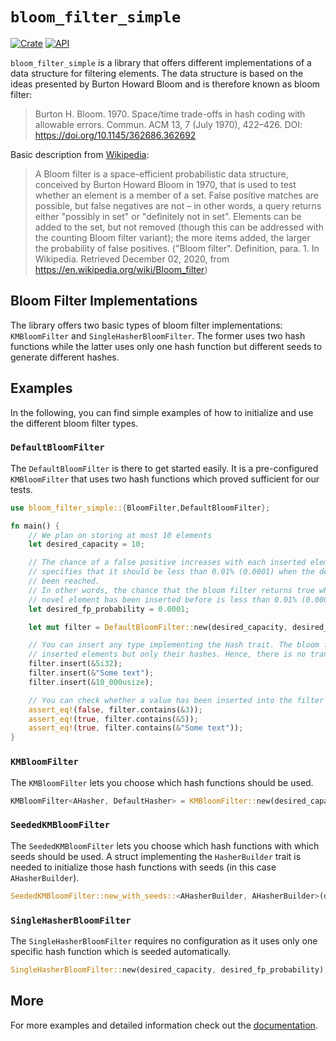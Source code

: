 # `bloom_filter_simple`

[![Crate](https://img.shields.io/crates/v/bloom_filter_simple.svg)](https://crates.io/crates/bloom_filter_simple)
[![API](https://docs.rs/bloom_filter_simple/badge.svg)](https://docs.rs/bloom_filter_simple)

`bloom_filter_simple` is a library that offers different implementations of a data
structure for filtering elements. The data structure is based on the ideas presented by Burton
Howard Bloom and is therefore known as bloom filter:
> Burton H. Bloom. 1970. Space/time trade-offs in hash coding with allowable errors. Commun.
ACM 13, 7 (July 1970), 422–426. DOI: https://doi.org/10.1145/362686.362692

Basic description from [Wikipedia](https://en.wikipedia.org/wiki/Bloom_filter):

> A Bloom filter is a space-efficient probabilistic data structure, conceived by Burton Howard
Bloom in 1970, that is used to test whether an element is a member of a set. False positive
matches are possible, but false negatives are not – in other words, a query returns either
"possibly in set" or "definitely not in set". Elements can be added to the set, but not removed
(though this can be addressed with the counting Bloom filter variant); the more items added, the
larger the probability of false positives. ("Bloom filter". Definition, para. 1. In Wikipedia.
Retrieved December 02, 2020, from https://en.wikipedia.org/wiki/Bloom_filter)

## Bloom Filter Implementations

The library offers two basic types of bloom filter implementations: `KMBloomFilter` and `SingleHasherBloomFilter`. The former uses two hash functions while the latter uses only one hash function but different seeds to generate different hashes.

## Examples

In the following, you can find simple examples of how to initialize and use the different bloom filter types.

### `DefaultBloomFilter`

The `DefaultBloomFilter` is there to get started easily. It is a pre-configured `KMBloomFilter` that uses two hash functions which proved sufficient for our tests.

```rust
use bloom_filter_simple::{BloomFilter,DefaultBloomFilter};

fn main() {
    // We plan on storing at most 10 elements
    let desired_capacity = 10;

    // The chance of a false positive increases with each inserted element. This parameter
    // specifies that it should be less than 0.01% (0.0001) when the desired capacity has
    // been reached.
    // In other words, the chance that the bloom filter returns true when checking whether a
    // novel element has been inserted before is less than 0.01% (0.0001).
    let desired_fp_probability = 0.0001;

    let mut filter = DefaultBloomFilter::new(desired_capacity, desired_fp_probability);

    // You can insert any type implementing the Hash trait. The bloom filter does not store the
    // inserted elements but only their hashes. Hence, there is no transfer of ownership required.
    filter.insert(&5i32);
    filter.insert(&"Some text");
    filter.insert(&10_000usize);

    // You can check whether a value has been inserted into the filter before.
    assert_eq!(false, filter.contains(&3));
    assert_eq!(true, filter.contains(&5));
    assert_eq!(true, filter.contains(&"Some text"));
}
```

### `KMBloomFilter`

The `KMBloomFilter` lets you choose which hash functions should be used.

```rust
KMBloomFilter<AHasher, DefaultHasher> = KMBloomFilter::new(desired_capacity, desired_fp_probability);
```

### `SeededKMBloomFilter`

The `SeededKMBloomFilter` lets you choose which hash functions with which seeds should be used. A struct implementing the `HasherBuilder` trait is needed to initialize those hash functions with seeds (in this case `AHasherBuilder`).

```rust
SeededKMBloomFilter::new_with_seeds::<AHasherBuilder, AHasherBuilder>(desired_capacity, desired_fp_probability, seed1, seed2);
```

### `SingleHasherBloomFilter`

The `SingleHasherBloomFilter` requires no configuration as it uses only one specific hash function which is seeded automatically.

```rust
SingleHasherBloomFilter::new(desired_capacity, desired_fp_probability);
```

## More

For more examples and detailed information check out the [documentation](https://docs.rs/bloom_filter_simple).